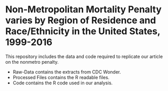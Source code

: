# Non-Metropolitan Mortality Penalty varies by Region of Residence and Race/Ethnicity in the United States, 1999-2016

This repository includes the data and code required to replicate our article on the nonmetro penalty.

* Raw-Data contains the extracts from CDC Wonder.
* Processed Files contains the R readable files. 
* Code contains the R code used in our analysis. 
